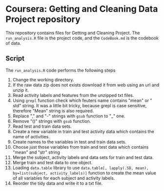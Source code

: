Coursera: Getting and Cleaning Data Project repository
============================

This repository contains files for Getting and Cleaning Project.
The `run_analysis.R` file is the project code, and the `CodeBook.md` is the codebook of data.

## Script
The `run_analysis.R` code performs the following steps
  1. Change the working directory.
  2. If the raw data zip does not exists download it from web using an url and unzip it.
  3. Read activity labels and features from the unzipped txt files.
  4. Using `grepl` function check which feuters name contains "mean" or " std" string. It was a little bit tricky, because grepl is case sensitive, therefore "Mean" string is also required.
  5. Replace "," and "-" strings with `gsub` function to "_" one.
  6. Remove "()" strings with `gsub` function.
  7. Read test and train data sets.
  8. Create a new variable in train and test activity data which contains the name of activities.
  9. Create names to the variables in test and train data sets.
  9. Choose just those variables from train and test data which contains "mean" and "str" string
  10. Merge the subject, activity labels and data sets for train and test data.
  10. Merge train and test data to one object.
  11. Loading `data.table` library to use `data.table[, lapply(.SD, mean), by=list(subject, activity_labels)]` function to create the mean value of all variables for each subject and activity labels.
  12. Reorder the tidy data and write it to a txt file.


